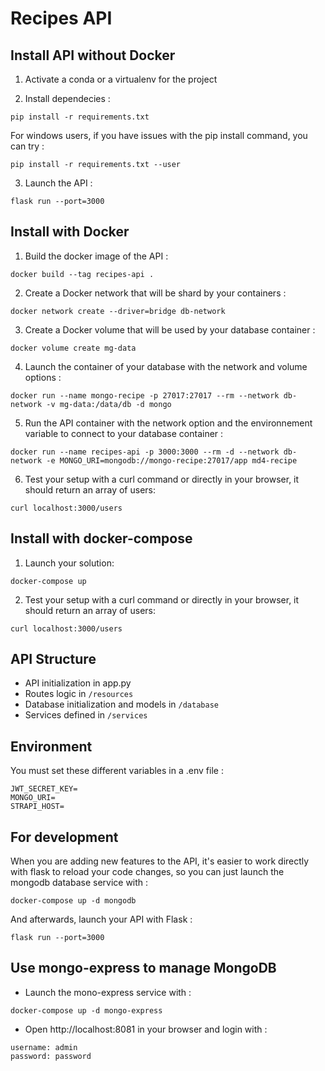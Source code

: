 # Recipes API

## Install API without Docker

1. Activate a conda or a virtualenv for the project

2. Install dependecies :
```
pip install -r requirements.txt
```
For windows users, if you have issues with the pip install command, you can try :
```
pip install -r requirements.txt --user
```

3. Launch the API :
```
flask run --port=3000
```

## Install with Docker

1. Build the docker image of the API :
```
docker build --tag recipes-api .
```

2. Create a Docker network that will be shard by your containers : 
```
docker network create --driver=bridge db-network
```

3. Create a Docker volume that will be used by your database container :
```
docker volume create mg-data
```

4. Launch the container of your database with the network and volume options :
```
docker run --name mongo-recipe -p 27017:27017 --rm --network db-network -v mg-data:/data/db -d mongo 
```

5. Run the API container with the network option and the environnement variable to connect to your database container : 
```
docker run --name recipes-api -p 3000:3000 --rm -d --network db-network -e MONGO_URI=mongodb://mongo-recipe:27017/app md4-recipe
```

6. Test your setup with a curl command or directly in your browser, it should return an array of users:
```
curl localhost:3000/users
```

## Install with docker-compose

1. Launch your solution:
```
docker-compose up
```

2. Test your setup with a curl command or directly in your browser, it should return an array of users:
```
curl localhost:3000/users
```

## API Structure

* API initialization in app.py
* Routes logic in `/resources`
* Database initialization and models in `/database`
* Services defined in `/services`

## Environment

You must set these different variables in a .env file :
```
JWT_SECRET_KEY=
MONGO_URI=
STRAPI_HOST=
```

## For development

When you are adding new features to the API, it's easier to work directly with flask to reload your code changes, so you can just launch the mongodb database service with :
```
docker-compose up -d mongodb
```

And afterwards, launch your API with Flask : 
```
flask run --port=3000
```
## Use mongo-express to manage MongoDB

* Launch the mono-express service with :
```
docker-compose up -d mongo-express
```

* Open http://localhost:8081 in your browser and login with :
```
username: admin
password: password
```

